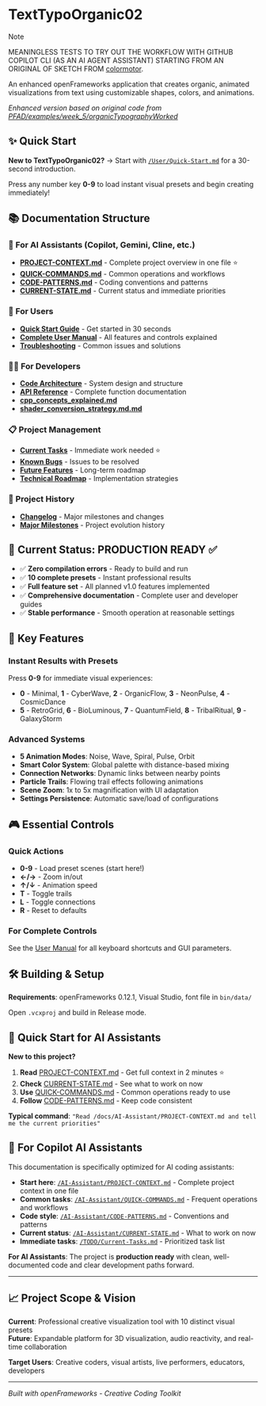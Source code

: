 # TextTypoOrganic02

> [!NOTE]  
> MEANINGLESS TESTS TO TRY OUT THE WORKFLOW WITH GITHUB COPILOT CLI (AS AN AI AGENT ASSISTANT) STARTING FROM AN ORIGINAL OF SKETCH FROM [colormotor](https://github.com/colormotor).

An enhanced openFrameworks application that creates organic, animated visualizations from text using customizable shapes, colors, and animations.

*Enhanced version based on original code from [PFAD/examples/week_5/organicTypographyWorked](https://github.com/colormotor/PFAD/tree/main/examples/week_5/organicTypographyWorked)*

## ✨ Quick Start

**New to TextTypoOrganic02?** → Start with [`/User/Quick-Start.md`](User/Quick-Start.md) for a 30-second introduction.

Press any number key **0-9** to load instant visual presets and begin creating immediately!

## 📚 Documentation Structure

### 🤖 For AI Assistants (Copilot, Gemini, Cline, etc.)
- **[PROJECT-CONTEXT.md](AI-Assistant/PROJECT-CONTEXT.md)** - Complete project overview in one file ⭐
- **[QUICK-COMMANDS.md](AI-Assistant/QUICK-COMMANDS.md)** - Common operations and workflows
- **[CODE-PATTERNS.md](AI-Assistant/CODE-PATTERNS.md)** - Coding conventions and patterns
- **[CURRENT-STATE.md](AI-Assistant/CURRENT-STATE.md)** - Current status and immediate priorities

### 👤 For Users
- **[Quick Start Guide](User/Quick-Start.md)** - Get started in 30 seconds
- **[Complete User Manual](User/User-Manual.md)** - All features and controls explained  
- **[Troubleshooting](User/Troubleshooting.md)** - Common issues and solutions

### 👨‍💻 For Developers  
- **[Code Architecture](Developer/Architecture.md)** - System design and structure
- **[API Reference](Developer/API-Reference.md)** - Complete function documentation
- **[cpp_concepts_explained.md](Learning/cpp_concepts_explained.md.md)**
- **[shader_conversion_strategy.md.md](Learning/shader_conversion_strategy.md.md.md)**

### 📋 Project Management
- **[Current Tasks](TODO/Current-Tasks.md)** - Immediate work needed ⭐
- **[Known Bugs](TODO/Known-Bugs.md)** - Issues to be resolved
- **[Future Features](Plans/Future-Features.md)** - Long-term roadmap
- **[Technical Roadmap](Plans/Technical-Roadmap.md)** - Implementation strategies

### 📖 Project History
- **[Changelog](CHANGELOG.md)** - Major milestones and changes
- **[Major Milestones](Archive/Major-Milestones.md)** - Project evolution history

## 🎯 Current Status: **PRODUCTION READY** ✅

- ✅ **Zero compilation errors** - Ready to build and run
- ✅ **10 complete presets** - Instant professional results  
- ✅ **Full feature set** - All planned v1.0 features implemented
- ✅ **Comprehensive documentation** - Complete user and developer guides
- ✅ **Stable performance** - Smooth operation at reasonable settings

## 🚀 Key Features

### Instant Results with Presets
Press **0-9** for immediate visual experiences:
- **0** - Minimal, **1** - CyberWave, **2** - OrganicFlow, **3** - NeonPulse, **4** - CosmicDance
- **5** - RetroGrid, **6** - BioLuminous, **7** - QuantumField, **8** - TribalRitual, **9** - GalaxyStorm

### Advanced Systems
- **5 Animation Modes**: Noise, Wave, Spiral, Pulse, Orbit
- **Smart Color System**: Global palette with distance-based mixing
- **Connection Networks**: Dynamic links between nearby points
- **Particle Trails**: Flowing trail effects following animations
- **Scene Zoom**: 1x to 5x magnification with UI adaptation
- **Settings Persistence**: Automatic save/load of configurations

## 🎮 Essential Controls

### Quick Actions
- **0-9** - Load preset scenes (start here!)
- **←/→** - Zoom in/out  
- **↑/↓** - Animation speed
- **T** - Toggle trails
- **L** - Toggle connections
- **R** - Reset to defaults

### For Complete Controls
See the [User Manual](User/User-Manual.md) for all keyboard shortcuts and GUI parameters.

## 🛠️ Building & Setup

**Requirements**: openFrameworks 0.12.1, Visual Studio, font file in `bin/data/`

Open `.vcxproj` and build in Release mode.

## 🤖 Quick Start for AI Assistants

**New to this project?**
1. **Read** [PROJECT-CONTEXT.md](AI-Assistant/PROJECT-CONTEXT.md) - Get full context in 2 minutes ⭐
2. **Check** [CURRENT-STATE.md](AI-Assistant/CURRENT-STATE.md) - See what to work on now  
3. **Use** [QUICK-COMMANDS.md](AI-Assistant/QUICK-COMMANDS.md) - Common operations ready to use
4. **Follow** [CODE-PATTERNS.md](AI-Assistant/CODE-PATTERNS.md) - Keep code consistent

**Typical command**: `"Read /docs/AI-Assistant/PROJECT-CONTEXT.md and tell me the current priorities"`

## 🎨 For Copilot AI Assistants

This documentation is specifically optimized for AI coding assistants:

- **Start here**: [`/AI-Assistant/PROJECT-CONTEXT.md`](AI-Assistant/PROJECT-CONTEXT.md) - Complete project context in one file
- **Common tasks**: [`/AI-Assistant/QUICK-COMMANDS.md`](AI-Assistant/QUICK-COMMANDS.md) - Frequent operations and workflows  
- **Code style**: [`/AI-Assistant/CODE-PATTERNS.md`](AI-Assistant/CODE-PATTERNS.md) - Conventions and patterns
- **Current status**: [`/AI-Assistant/CURRENT-STATE.md`](AI-Assistant/CURRENT-STATE.md) - What to work on now
- **Immediate tasks**: [`/TODO/Current-Tasks.md`](TODO/Current-Tasks.md) - Prioritized task list

**For AI Assistants**: The project is **production ready** with clean, well-documented code and clear development paths forward.

---

## 📈 Project Scope & Vision

**Current**: Professional creative visualization tool with 10 distinct visual presets  
**Future**: Expandable platform for 3D visualization, audio reactivity, and real-time collaboration

**Target Users**: Creative coders, visual artists, live performers, educators, developers

---

*Built with openFrameworks - Creative Coding Toolkit*
